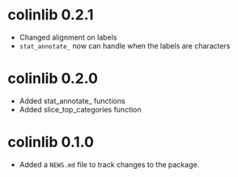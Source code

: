 # colinlib 0.2.1
- Changed alignment on labels
- `stat_annotate_` now can handle when the labels are characters

# colinlib 0.2.0
- Added stat_annotate_ functions
- Added slice_top_categories function

# colinlib 0.1.0

* Added a `NEWS.md` file to track changes to the package.

